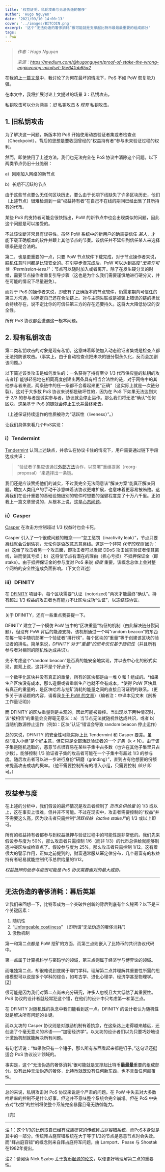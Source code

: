 ```yaml
---
title: '权益证明，私钥攻击与无法伪造的奢侈'
author: 'Hugo Nguyen'
date: '2021/09/10 14:00:13'
cover: '../images/BITCOIN.png'
excerpt: '这个“无法伪造的奢侈消耗”很可能就是支撑起比特币最最最重要的组成部分'
tags:
- PoW
---
```


> *作者：Hugo Nguyen*
>
> *来源：<https://medium.com/@hugonguyen/proof-of-stake-the-wrong-engineering-mindset-15e641ab65a2>*



在我的[上一篇文章](https://medium.com/@hugonguyen/proof-of-stake-the-wrong-engineering-mindset-15e641ab65a2)中，我讨论了为何在最坏的情况下，PoS 不如 PoW 恢复能力强。

在本文中，我将扩展讨论上文提过的场景 3：私钥攻击。

私钥攻击可以分为两类：*旧* 私钥攻击 & *现有* 私钥攻击。

## 1. 旧私钥攻击

为了解决这一问题，新版本的 PoS 开始使用动态验证者集或者检查点（Checkpoint）。背后的思想是要收回曾经的”权益持有者“参与未来验证过程的权利。

然而，即使使用了上述方法，我们也无法完全在 PoS 协议中消除这个问题。以下两类节点仍旧十分脆弱：

a）刚刚加入网络的新节点

b）长期不活跃的节点

由于这些节点要么无任何区块历史，要么由于长期下线缺失了许多区块历史，他们（上述节点）很难检测到一些“权益持有者”在自己不在线的期间已经出售了其所持有的代币。

某些 PoS 的支持者可能会很快指出，PoW 的新节点中也会出现类似的问题，因此这个问题是可以接受的。

不过该论断非常具有误导性。虽然 PoW 系统中的新用户的确需要信任 *某人*，才能下载正确版本的软件并跟上其他节点的节奏。该信任并不延伸到信任某人来选择哪条链是合法的。

第二，也是更重要的一点，只要 PoW 节点软件下载完成，对于节点操作者来说，脱机任意时间都是比较安全的。在引导步骤完成后，PoW 可以达到高度“*无需许可性（Permission-less）*”：节点可以随时加入或者离开。除了在发生硬分叉的时候，需要节点操作者重复引导步骤（这也是为什么我们需要谨慎地进行硬分叉，并在可能的情况下尽量避免）。

而对于 PoS 的操作者来说，即使有了正确版本的节点软件，仍需定期向可信任的第三方沟通，以确定自己还在合法链上。对与主网失联或是被骗上错误的链的担忧会持续存在，说不定比你的可信任第三方的存在还要持久。这将大大降低协议的安全性。

所有 PoS 协议都会遭遇这一根本问题。

## 2. 现有私钥攻击

第二类私钥攻击的对象是现有私钥。这意味着即使加入动态验证者集或是检查点都无法预防该攻击。（事实上，由于自动检查点把未决的链分裂永久化，反而会加剧该问题。）

以下简述该类攻击是如何发生的：一名获得了持有至少 1/3 代币供应量的私钥的攻击者[[1]](#zhu1) 能够轻易地在相同高度创建出两条具有相当合法性的链，对于网络中的其他参与者来说，两条链中的任一条都不会看起来更“正确”（这实际上就是一次链分裂）。这对于大多数 PoS 协议来说都是破坏性的，因为在 PoS 下如果无法达到大于 2/3 的参与者是诚实参与者，协议就会停止运作。那么我们将无法“确认”任何区块，这条基于 PoS 的链就会停止生长并最终死去。

（上述保证持续运作的性质被称为“活跃性（liveness）”。）

让我们具体来看几个PoS实现：

### i）Tendermint

[Tendermint](https://tendermint.com/static/docs/tendermint.pdf) 认同上述缺点，并承认在协议卡住的情况下，用户需要通过链下手段达成共识：

> “验证者子集应该通过[外部方法](http://tendermint.readthedocs.io/projects/tools/en/master/specification/byzantine-consensus-algorithm.html)协作，以签署”重组提案（reorg-proposal）“来选择出一条链。

我们还是应该赞扬他们的诚实，不过我完全无法同意该”解决方案“能真正解决问题。增加人类用户的手动干涉意味着该协议更难扩展，也意味着更容易被贿赂。这离我们在设计重要的基础设施级别的软件时想要的强健程度差了十万八千里。正如我上一篇文章里说的，从根本上说，这是[心态问题](https://medium.com/@hugonguyen/proof-of-stake-the-wrong-engineering-mindset-15e641ab65a2)。

### ii）Casper

[Casper](https://arxiv.org/abs/1710.09437v2) 在攻击方控制超过 1/3 权益时也会卡死。

Casper 引入了一个很成问题的概念——“怠工惩罚（inactivity leak）”，节点只要离线就会受到惩罚，无论你是否故意恶意离线。这是一个非常 *保守的规则* 因为：a）这给了攻击者另一个攻击面，即攻击者可以发起 DDoS 攻击诚实验证者使其离线，进而使其亏损；b）这将使节点有潜在的理由（担心亏损）不抵押保证金（即 stake）。由于抵押保证金的参与度对 PoS 来说 *极度* 重要，该概念总体上会对整个网络的安全性造成负面影响。（下文会详述）

### iii）DFINITY

在 [DFINITY](https://dfinity.org/pdf-viewer/pdfs/viewer?file=../library/dfinity-consensus.pdf) 项目中，每个区块需要“认证（notorized）”两次才能最终“确认”。持有超过 1/3 权益的攻击者也有能力不让区块成功“认证”，以冻结该协议。

--------

关于 DFINITY，还有一些重点我要提一下。

DFINITY 建立了一个模仿 PoW 链中的“区块重量”特征的机制（由此解决链分裂问题），但没有 PoW 背后的能源支持。该机制通过一个叫“random beacon”的东西在每一轮中随机部署一个验证者“排行榜”，每个区块的“重量”等于创建该区块的验证者的排名。简单来说，*DFINITY 对于”重量“的思考仅仅基于随机性*（并且所有参与者对相同的随机性达成共识）。

先不考虑这个“random beacon”是否真的能安全地实现，并以去中心化的形式实现，直观上说，这并不是个好点子。

一个数字化区块并没有真正的重量，所有的区块都是由一堆 0 和 1 组成的。*如果生产区块没有成本，那么造假或者重新生产也就不会有成本。*使得 PoW 区块具有真正的重量的，是区块哈希与挖矿消耗的能量之间的直接且可证明的联系。（更多关于该话题的内容，请看我[关于 PoW 的文章](https://bitcointechtalk.com/the-anatomy-of-proof-of-work-98c85b6f6667)）（编者注：中译本见文末《剖析工作量证明》）

而 DFINITY 的区块重量则是主观的，因此可能被操控。当出现以下两种情况时，该“被相信”的重量会变得毫无意义：a）当节点无法就随机性达成共识，或者 b）当随机数源停止运作（例如：区块”认证“错误会导致 random beacon 停止运作）

总的来说，DFINITY 的安全性可能实际上比 Tendermint 和 Casper 要差。虽然“准入小组”是个好主意，但它只是全部活跃验证者的一个*子集*（k < N）。由于该子集是随机选取的，恶意节点很容易在某些子集中占多数（也许在其他子集里只占少数）。能够控制 1/3 验证者子集的攻击者可能在一个子集中有超过 1/3 的参与度。随后攻击者可以进一步进行身份“研磨（grinding）”，直到占有他想要的份额来提高攻击成功的概率。（他不需要控制所有的准入小组，只需要控制 *部分* 即可。）

------------

## 权益参与度

在上述的分析中，我们假设的最坏情况是攻击者控制了 *货币总供给量* 的 1/3 或以上，这在事实上很难，但并非不可能。不过在现实中，攻击者需要控制的“权益”并不需要这么高，因为攻击者只需控制“*活跃权益（active stake）*”的 1/3 或以上即可。

所有的权益持有者都参与到权益抵押与验证过程中的可能性是非常低的。我们先来假设参与度为 50%，那么攻击者只需控制 1/6（而非 1/3）的代币总供给就能够制造冲突区块或检查点了。假设参与度为 25%，那么攻击者只需控制 1/12。这有着很大的警示作用，正如之前提到的，财富通常服从幂定律分布，几个最富有的权益持有者轻易就能控制代币总供给量的1/12。

*权益抵押的低参与度很可能是 PoS 协议需要面对的最大威胁。*

------------------

## 无法伪造的奢侈消耗：幕后英雄

让我们来回想一下，比特币成为一个突破性创新的背后到底有什么秘密？以下是三个关键因素：

1. 随机性
2. “[Unforgeable costliness](http://unenumerated.blogspot.com/2008/08/)” （即所谓“无法伪造的奢侈消耗”）
3. 激励机制

第一和第二点都是 PoW 挖矿的方面，而第三点则嵌入了比特币的共识协议代码中。

第一点属于计算机科学与密码学的领域，第三点则属于经济学与博弈论的领域。

而唯独第二点，却很难说到底属于哪门学科。理解第二点并理解其重要性所需的思维模型可以说是多个学科的综合，如考古学、进化心理学、经济学甚至物理学。[[2]](#zhu2)

很可能是因为我们对第二点尚未充分研究，许多人忽视且大大低估了其重要性。 PoS 协议的设计者就经常犯这个错，在他们的设计中只考虑第一和第三点。

在 DFINITY 对随机性的执念中我们能看到这一点。DFINITY 的设计者认为随机性就是解决所有问题的关键。

而以太坊的 Casper 协议则是对激励机制有着执念，在这条路上走得越来越远，还创造了个毫无意义的术语——“加密经济学”。以太坊的设计者们以为只要巧妙地设计激励机制就能解决所有问题。

有句老话说：“如果你只有一个锤子，那么所有东西看起来都是钉子。”这句话还挺适合 PoS 协议设计领域的。

事实是，这个“无法伪造的奢侈消耗”很可能就是支撑起比特币**最最最**重要的组成部分。没有此种无法伪造的奢侈，比特币就既没有任何新东西，也不具备任何颠覆性。

------------

总的来说，私钥攻击对 PoS 协议来说是个严肃的问题。在 PoW 中失去对大多数哈希率的控制不是什么好事，但这并不意味整个系统会完全崩塌。但在 PoS 中失去对“权益”的控制将使整个系统完全暴露且毫无防御能力。

（完）

----

<p id="note1">注 1：这个1/3的比例取自已经有成熟研究的传统<a href="https://en.wikipedia.org/wiki/Byzantine_fault_tolerance">拜占庭容错</a>系统，而PoS本身就是其中的一部分。传统拜占庭容错系统在大于等于1/3的节点是恶意节点时会失效。而"拜占庭容错"的概念则来自拜占庭将军问题，由 Lamport、Pease 与 Shostak 在1982年提出。</p>

<p id="note2">注2：请阅读 Nick Szabo <a href="http://nakamotoinstitute.org/shelling-out/">关于货币起源的论文</a>，以便更好地理解第二点的重要性。</p>

